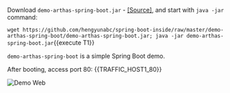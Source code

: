 Download `demo-arthas-spring-boot.jar` - [[Source]](https://github.com/hengyunabc/spring-boot-inside/tree/master/demo-arthas-spring-boot), and start with `java -jar` command:

`wget https://github.com/hengyunabc/spring-boot-inside/raw/master/demo-arthas-spring-boot/demo-arthas-spring-boot.jar; java -jar demo-arthas-spring-boot.jar`{{execute T1}}

`demo-arthas-spring-boot` is a simple Spring Boot demo.

After booting, access port 80: {{TRAFFIC_HOST1_80}}

![Demo Web](../../assets/demo-web.png)
